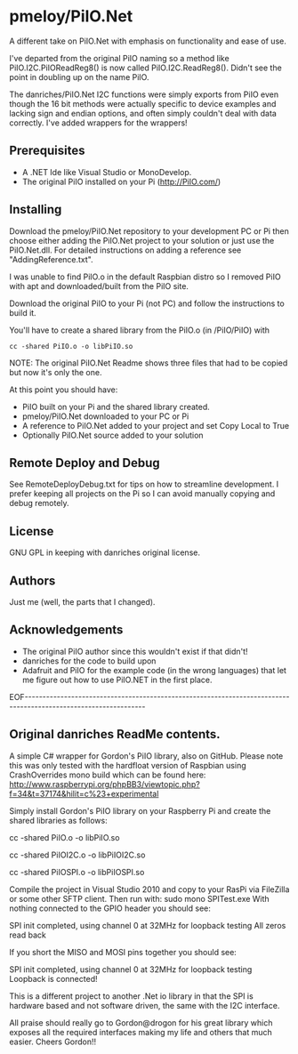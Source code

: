 pmeloy/PiIO.Net
===================
A different take on PiIO.Net with emphasis on functionality and ease of use.

I've departed from the original PiIO naming so a method like PiIO.I2C.PiIOReadReg8()
is now called PiIO.I2C.ReadReg8(). Didn't see the point in doubling up on the name PiIO.

The danriches/PiIO.Net I2C functions were simply exports from PiIO even though the 16 bit
methods were actually specific to device examples and lacking sign and endian options, and often
simply couldn't deal with data correctly. I've added wrappers for the wrappers!

Prerequisites
-------------
- A .NET Ide like Visual Studio or MonoDevelop.
- The original PiIO installed on your Pi (http://PiIO.com/)

Installing
----------
Download the pmeloy/PiIO.Net repository to your development PC or Pi then choose either
adding the PiIO.Net project to your solution or just use the PiIO.Net.dll. For detailed
instructions on adding a reference see "AddingReference.txt".

I was unable to find PiIO.o in the default Raspbian distro so I removed PiIO with apt and
downloaded/built from the PiIO site.

Download the original PiIO to your Pi (not PC) and follow the instructions to build it.

You'll have to create a shared library from the PiIO.o (in /PiIO/PiIO) with
	
	cc -shared PiIO.o -o libPiIO.so

NOTE: The original PiIO.Net Readme shows three files that had to be copied but now it's only the one.

At this point you should have:
* PiIO built on your Pi and the shared library created.
* pmeloy/PiIO.Net downloaded to your PC or Pi
* A reference to PiIO.Net added to your project and set Copy Local to True
* Optionally PiIO.Net source added to your solution

Remote Deploy and Debug
-----------------------
See RemoteDeployDebug.txt for tips on how to streamline development. I prefer keeping all projects on
the Pi so I can avoid manually copying and debug remotely.

License
-------
GNU GPL in keeping with danriches original license.

Authors
-------
Just me (well, the parts that I changed).

Acknowledgements
----------------
* The original PiIO author since this wouldn't exist if that didn't!
* danriches for the code to build upon
* Adafruit and PiIO for the example code (in the wrong languages) that let me figure out how to use PiIO.NET
	in the first place.

EOF----------------------------------------------------------------------------------------------------------------

Original danriches ReadMe contents.
-----------------------------------

A simple C# wrapper for Gordon's PiIO library, also on GitHub. Please note this was only tested with
the hardfloat version of Raspbian using CrashOverrides mono build which can be found here: 
http://www.raspberrypi.org/phpBB3/viewtopic.php?f=34&t=37174&hilit=c%23+experimental 

Simply install Gordon's PiIO library on your Raspberry Pi and create the shared libraries as follows:

cc -shared PiIO.o -o libPiIO.so

cc -shared PiIOI2C.o -o libPiIOI2C.so

cc -shared PiIOSPI.o -o libPiIOSPI.so

Compile the project in Visual Studio 2010 and copy to your RasPi via FileZilla or some other SFTP client. Then 
run with: sudo mono SPITest.exe 
With nothing connected to the GPIO header you should see:

SPI init completed, using channel 0 at 32MHz for loopback testing
All zeros read back

If you short the MISO and MOSI pins together you should see:

SPI init completed, using channel 0 at 32MHz for loopback testing
Loopback is connected!

This is a different project to another .Net io library in that the SPI is hardware based and not software driven, 
the same with the I2C interface.

All praise should really go to Gordon@drogon for his great library which exposes all the required interfaces making 
my life and others that much easier. Cheers Gordon!!
